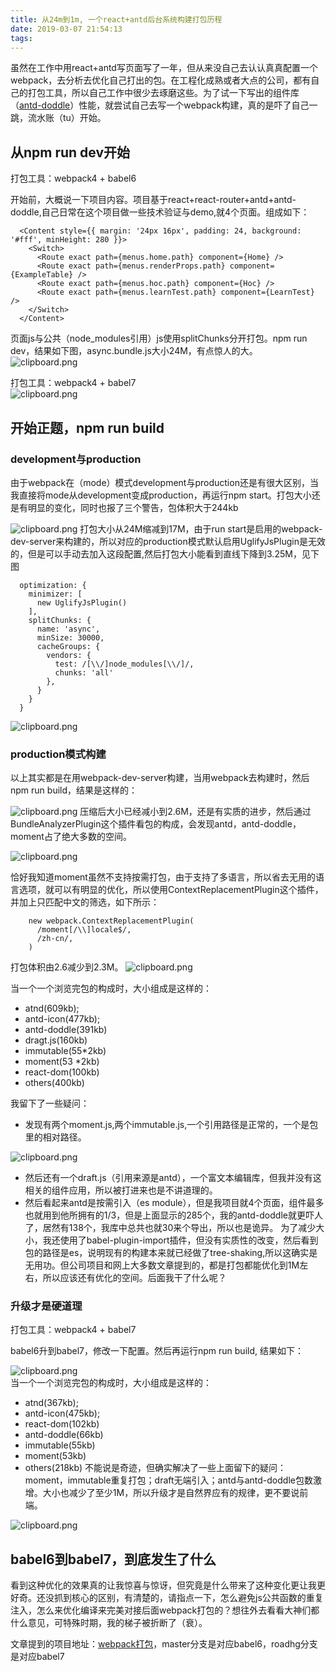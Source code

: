 ```yaml
---
title: 从24m到1m, 一个react+antd后台系统构建打包历程
date: 2019-03-07 21:54:13
tags:
---
```

虽然在工作中用react+antd写页面写了一年，但从来没自己去认认真真配置一个webpack，去分析去优化自己打出的包。在工程化成熟或者大点的公司，都有自己的打包工具，所以自己工作中很少去琢磨这些。为了试一下写出的组件库（[antd-doddle][1]）性能，就尝试自己去写一个webpack构建，真的是吓了自己一跳，流水账（tu）开始。
## 从npm run dev开始 ##
打包工具：webpack4 + babel6  

开始前，大概说一下项目内容。项目基于react+react-router+antd+antd-doddle,自己日常在这个项目做一些技术验证与demo,就4个页面。组成如下：  
```
  <Content style={{ margin: '24px 16px', padding: 24, background: '#fff', minHeight: 280 }}>
    <Switch>
      <Route exact path={menus.home.path} component={Home} />
      <Route exact path={menus.renderProps.path} component={ExampleTable} />
      <Route exact path={menus.hoc.path} component={Hoc} />
      <Route exact path={menus.learnTest.path} component={LearnTest} />
    </Switch>
  </Content>
```
页面js与公共（node_modules引用）js使用splitChunks分开打包。npm run dev，结果如下图，async.bundle.js大小24M，有点惊人的大。
![clipboard.png][3] 

打包工具：webpack4 + babel7  
![clipboard.png][4]
## 开始正题，npm run build ##
### development与production ###
由于webpack在（mode）模式development与production还是有很大区别，当我直接将mode从development变成production，再运行npm start。打包大小还是有明显的变化，同时也报了三个警告，包体积大于244kb

![clipboard.png][5]
打包大小从24M缩减到17M，由于run start是启用的webpack-dev-server来构建的，所以对应的production模式默认启用UglifyJsPlugin是无效的，但是可以手动去加入这段配置,然后打包大小能看到直线下降到3.25M，见下图
```
  optimization: {
    minimizer: [
      new UglifyJsPlugin()
    ],
    splitChunks: {
      name: 'async',
      minSize: 30000,
      cacheGroups: {
        vendors: {
          test: /[\\/]node_modules[\\/]/,
          chunks: 'all'
        },
      }
    }
  }
```

![clipboard.png][6]   

### production模式构建 ###
以上其实都是在用webpack-dev-server构建，当用webpack去构建时，然后npm run build，结果是这样的：  

![clipboard.png][7] 
压缩后大小已经减小到2.6M，还是有实质的进步，然后通过BundleAnalyzerPlugin这个插件看包的构成，会发现antd，antd-doddle，moment占了绝大多数的空间。  

![clipboard.png][8]

恰好我知道moment虽然不支持按需打包，由于支持了多语言，所以省去无用的语言选项，就可以有明显的优化，所以使用ContextReplacementPlugin这个插件，并加上只匹配中文的筛选，如下所示：
```
    new webpack.ContextReplacementPlugin(
      /moment[/\\]locale$/,
      /zh-cn/,
    )
```  
打包体积由2.6减少到2.3M。
![clipboard.png][9]  

当一个一个浏览完包的构成时，大小组成是这样的：
 - atnd(609kb);
 - antd-icon(477kb);
 - antd-doddle(391kb)
 - dragt.js(160kb)
 - immutable(55*2kb)
 - moment(53 *2kb)
 - react-dom(100kb)
 - others(400kb)  
 
我留下了一些疑问：
 - 发现有两个moment.js,两个immutable.js,一个引用路径是正常的，一个是包里的相对路径。  

![clipboard.png][10]  

 - 然后还有一个draft.js（引用来源是antd），一个富文本编辑库，但我并没有这相关的组件应用，所以被打进来也是不讲道理的。
 - 然后看起来antd是按需引入（es module），但是我项目就4个页面，组件最多也就用到他所拥有的1/3，但是上面显示的285个，我的antd-doddle就更吓人了，居然有138个，我库中总共也就30来个导出，所以也是诡异。
为了减少大小，我还使用了babel-plugin-import插件，但没有实质性的改变，然后看到包的路径是es，说明现有的构建本来就已经做了tree-shaking,所以这确实是无用功。但公司项目和网上大多数文章提到的，都是打包都能优化到1M左右，所以应该还有优化的空间。后面我干了什么呢？
### 升级才是硬道理 ###
打包工具：webpack4 + babel7  

babel6升到babel7，修改一下配置。然后再运行npm run build, 结果如下：

![clipboard.png][11]   
当一个一个浏览完包的构成时，大小组成是这样的：
 - atnd(367kb);
 - antd-icon(475kb);
 - react-dom(102kb)
 - antd-doddle(66kb)
 - immutable(55kb)
 - moment(53kb)
 - others(218kb)
不能说是奇迹，但确实解决了一些上面留下的疑问：moment，immutable重复打包；draft无端引入；antd与antd-doddle包数激增。大小也减少了至少1M，所以升级才是自然界应有的规律，更不要说前端。  

![clipboard.png][12]   

## babel6到babel7，到底发生了什么 ##
看到这种优化的效果真的让我惊喜与惊讶，但究竟是什么带来了这种变化更让我更好奇。还没抓到核心的区别，有清楚的，请指点一下，怎么避免js公共函数的重复注入，怎么来优化编译来完美对接后面webpack打包的？想往外去看看大神们都什么意见，可特殊时期，我的梯子被折断了（衰）。

文章提到的项目地址：[webpack打包][2]，master分支是对应babel6，roadhg分支是对应babel7


  [1]: http://closertb.site/2019/02/%E4%BB%8Edist%E5%88%B0es%EF%BC%9A%E5%8F%91%E4%B8%80%E4%B8%AANPM%E5%BA%93%EF%BC%8C%E6%88%91%E8%9C%95%E4%BA%86%E4%B8%80%E5%B1%82%E7%9A%AE/
  [2]: https://github.com/closertb/PromoteMyReact
  [3]: https://image-static.segmentfault.com/227/302/2273026896-5c7b4c1cde854_articlex
  [4]: https://image-static.segmentfault.com/249/477/2494771122-5c7b3e660230b_articlex
  [5]: https://image-static.segmentfault.com/354/151/3541511419-5c7b4ccd32f3e_articlex
  [6]: https://image-static.segmentfault.com/630/864/630864661-5c7b5f5df0d7b_articlex
  [7]: https://image-static.segmentfault.com/840/586/840586160-5c7b614d3cf62_articlex
  [8]: https://image-static.segmentfault.com/332/960/3329601069-5c7bc906cbdfb_articlex
  [9]: https://image-static.segmentfault.com/143/521/1435214377-5c7bca053602b_articlex
  [10]: https://image-static.segmentfault.com/238/780/2387807211-5c7bced33ede6_articlex
  [11]: https://image-static.segmentfault.com/625/248/625248529-5c7bd6c622fe3_articlex
  [12]: https://image-static.segmentfault.com/201/197/201197044-5c7bf3dc81365_articlex